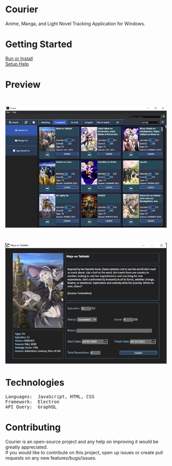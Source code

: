 # Courier
Anime, Manga, and Light Novel Tracking Application for Windows.

# Getting Started
[Run or Install](https://github.com/ReStartQ/Courier/blob/main/RunOrInstall.md)
<br>
[Setup Help](https://github.com/ReStartQ/Courier/blob/main/HELP.md)

# Preview

<br>

![MAIN WINDOW](https://github.com/ReStartQ/Courier/blob/main/Preview/MainWindowPreview.png)

<br>

<p align="center">
  <img src="https://github.com/ReStartQ/Courier/blob/main/Preview/ExtraInfoWindowPreview.png" />
</p>


# Technologies
<pre>
Languages:  JavaScript, HTML, CSS
Framework:  Electron
API Query:  GraphQL
</pre>

# Contributing
Courier is an open-source project and any help on improving it would be greatly appreciated. 
<br>
If you would like to contribute on this project, open up issues or create pull requests on any new features/bugs/issues.

